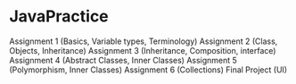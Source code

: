 # JavaPractice
Assignment 1 (Basics, Variable types, Terminology)
Assignment 2 (Class, Objects, Inheritance)
Assignment 3 (Inheritance, Composition, interface)
Assignment 4 (Abstract Classes, Inner Classes)
Assignment 5 (Polymorphism, Inner Classes)
Assignment 6 (Collections)
Final Project (UI)
